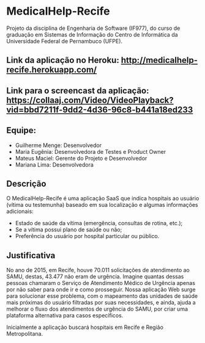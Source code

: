 # MedicalHelp-Recife
Projeto da disciplina de Engenharia de Software (IF977), do curso de graduação em Sistemas de Informação do Centro de Informática da Universidade Federal de Pernambuco (UFPE).
## Link da aplicação no Heroku: http://medicalhelp-recife.herokuapp.com/
## Link para o screencast da aplicação: https://collaaj.com/Video/VideoPlayback?vid=bbd7211f-9dd2-4d36-96c8-b441a18ed233

## Equipe:
* Guilherme Menge: Desenvolvedor
* Maria Eugênia: Desenvolvedora de Testes e Product Owner
* Mateus Maciel: Gerente do Projeto e Desenvolvedor
* Mariana Lima: Desenvolvedora

## Descrição
O MedicalHelp-Recife é uma aplicação SaaS que indica hospitais ao usuário (vítima ou testemunha) baseado em sua localização e algumas informações adicionais:

* Estado de saúde da vítima (emergência, consultas de rotina, etc.);
* Se a vítima possui plano de saúde ou não;
* Preferência do usuário por hospital particular ou público.

## Justificativa
No ano de 2015, em Recife, houve 70.011 solicitações de atendimento ao SAMU, destas, 43.477 não eram de urgência. Imagine quantas dessas pessoas chamaram o Serviço de Atendimento Médico de Urgência apenas por não saber para onde ir e como prosseguir. Nossa aplicação Web surge para solucionar esse problema, com o mapeamento das unidades de saúde mais próximas do usuário filtradas por suas necessidades, e ainda, ajuda a melhorar o fluxo dos atendimentos de urgência do SAMU, por criar uma plataforma alternativa para casos específicos.

Inicialmente a aplicação buscará hospitais em Recife e Região Metropolitana.


